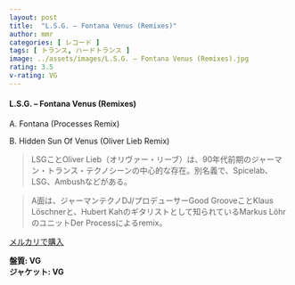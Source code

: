 ```yaml
---
layout: post
title:  "L.S.G. – Fontana Venus (Remixes)"
author: mmr
categories: [ レコード ]
tags: [ トランス, ハードトランス ]
image: ../assets/images/L.S.G. – Fontana Venus (Remixes).jpg
rating: 3.5
v-rating: VG
---
```


#### L.S.G. – Fontana Venus (Remixes)

A. Fontana (Processes Remix)

B. Hidden Sun Of Venus (Oliver Lieb Remix)

> LSGことOliver Lieb（オリヴァー・リーブ）は、90年代前期のジャーマン・トランス・テクノシーンの中心的な存在。別名義で、Spicelab、LSG、Ambushなどがある。

> A面は、ジャーマンテクノDJ/プロデューサーGood GrooveことKlaus Löschnerと、Hubert Kahのギタリストとして知られているMarkus LöhrのユニットDer Processによるremix。

[メルカリで購入](https://jp.mercari.com/item/m50179275241)

<div class="mt-4 mb-4 d-flex align-items-center">
<strong class="mr-1">盤質: VG</strong>
</div>
<div class="mt-4 mb-4 d-flex align-items-center">
<strong class="mr-1">ジャケット: VG</strong>
</div>
